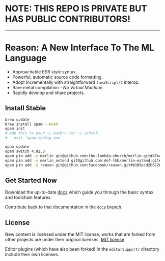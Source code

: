 NOTE: THIS REPO IS PRIVATE BUT HAS PUBLIC CONTRIBUTORS!
=======================================================

-----

Reason: A New Interface To The ML Language
=========================================

- Approachable ES6 style syntax.
- Powerful, automatic source code formatting.
- Adopt Incrementally with straightforward `JavaScript/C` interop.
- Bare metal compilation - *No Virtual Machine*.
- Rapidly develop and share projects.

Install Stable
----------

```sh
brew update
brew install opam --HEAD
opam init
# Add this to your ~/.bashrc (or ~/.zshrc):
#   eval `opam config env`

opam update
opam switch 4.02.3
opam pin add -y merlin git@github.com:the-lambda-church/merlin.git#87ea0e7998c04f16e4821676c27f19d3879dc2d1
opam pin add -y merlin_extend git@github.com:def-lkb/merlin-extend.git#ef634252a793542b05ec00a90f3c17de8fe0a357
opam pin add -y reason git@github.com:facebook/reason.git#b105ecd2b6728e3f62f11f82a2947c8ca2b59fed

```

Get Started Now
---------------
Download the up-to-date [docs](https://github.com/facebook/Reason/archive/docs.zip) which guide you through the basic syntax and toolchain features.

Contribute back to that documentation in the [`docs` branch](https://github.com/facebook/Reason/tree/docs).



License
-------

New content is licensed under the MIT license, works that are forked from other
projects are under their original licenses.
[MIT license](LICENSE.txt)

Editor plugins (which have also been forked) in the `editorSupport/` directory
include their own licenses.
